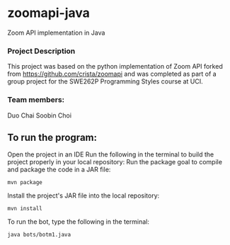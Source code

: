 # zoomapi-java
Zoom API implementation in Java

### Project Description
This project was based on the python implementation of Zoom API forked from https://github.com/crista/zoomapi and was completed as part of a group project for the SWE262P Programming Styles course at UCI. 

### Team members:
Duo Chai
Soobin Choi

## To run the program:
Open the project in an IDE 
Run the following in the terminal to build the project properly in your local repository:
Run the package goal to compile and package the code in a JAR file: 
```
mvn package
```
Install the project's JAR file into the local repository:
```
mvn install
```
To run the bot, type the following in the terminal:
```
java bots/botm1.java
```

